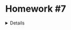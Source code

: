 # Homework #7
<details>
## Instructions
---
1. Fork and clone this repo.  User the lecture video as a reference.  There is a lot of new information that was covered and it may take a while for this all to sink in.



2. Import `jQuery` into your `home.html` file. (Use a CDN for this.)  Setup `jQuery` inside of your `script.js` file.


3. Dynamically add a list of blog posts that repeat down the page.

	* Add some posts to your database.
	* Create a template using a `<script>` tag of type `text/post-template`.
	* Make an `ajax` `GET` request to retrieve the posts from your server.
	* Loop over the data using `forEach`
	* `clone` the template and then set the various fields to match the data received from the server.
	* Appened this new `<li>` to the `<ul>`.
	* First get this to work with a single value like `author`.  Then populate the rest of the data.

4. Add a like button that increments the like count in the database.  You'll need a reference to the post's `id` that you can access somewhere.  After the `ajax` `GET` request is successfully made then use `jQuery` to update the like count locally so it is in sync with the server without having to refresh.




---

### Extra Credit

1. Add a delete button to each post that removes it from the database.  Keep your site in sync with the server without having to refresh.



2. Make it so that you initially only see the blog title. (`CSS` -> visibility: hidden) Then when the user clicks on the title the rest of the blog post should appear.  You will need to use a `jQuery` event listener `$('.blog-post-header').on('click', function.....`.  You will then need to use `jQuery` to change the styles.



---
#### Congratulations on finishing Homework #7!
Apply to our full time or part time immersive program to learn cutting edge technologies that are used by top technology companies around the world.

Our part time and full time courses are 13 intense weeks of focused study on the most relevant technologies.  

Class sizes are small to ensure that each student gets individual attention from our world class instructors to help them succeed.  We also provide career support both during and after the course to help you succeed.  We are committed to your success.

For more information visit: https://www.lambdaschool.com
